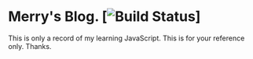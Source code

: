# Merry's Blog. [![Build Status](https://travis-ci.org/merrye/Blog.svg?branch=master)]
This is only a record of my learning JavaScript.
This is for your reference only.
Thanks.